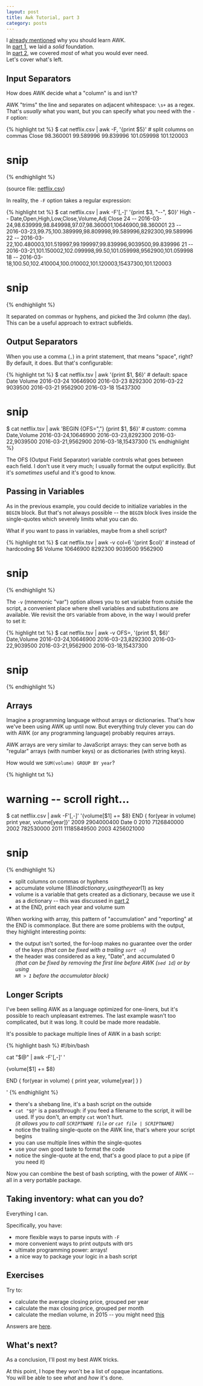 ```yaml
---
layout: post
title: Awk Tutorial, part 3
category: posts
---
```


I [already mentioned](http://blog.jpalardy.com/posts/why-learn-awk/) why you should learn AWK.  
In [part 1](http://blog.jpalardy.com/posts/awk-tutorial-part-1/), we laid a _solid_ foundation.  
In [part 2](http://blog.jpalardy.com/posts/awk-tutorial-part-2/), we covered _most_ of what you would ever need.  
Let's cover what's left.


## Input Separators

How does AWK decide what a "column" is and isn't?

AWK "trims" the line and separates on adjacent whitespace: `\s+` as a regex.
That's _usually_ what you want, but you can specify what you need with the `-F`
option:

{% highlight txt %}
$ cat netflix.csv | awk -F, '{print $5}'     # split columns on commas
Close
98.360001
99.589996
99.839996
101.059998
101.120003
# snip
{% endhighlight %}

(source file: [netflix.csv]({{site.url}}/assets/awk-tutorials/netflix.csv))

In reality, the `-F` option takes a regular expression:

{% highlight txt %}
$ cat netflix.csv | awk -F'[,-]' '{print $3, "--", $0}'
High -- Date,Open,High,Low,Close,Volume,Adj Close
24 -- 2016-03-24,98.639999,98.849998,97.07,98.360001,10646900,98.360001
23 -- 2016-03-23,99.75,100.389999,98.809998,99.589996,8292300,99.589996
22 -- 2016-03-22,100.480003,101.519997,99.199997,99.839996,9039500,99.839996
21 -- 2016-03-21,101.150002,102.099998,99.50,101.059998,9562900,101.059998
18 -- 2016-03-18,100.50,102.410004,100.010002,101.120003,15437300,101.120003
# snip
{% endhighlight %}

It separated on commas or hyphens, and picked the 3rd column (the day). This
can be a useful approach to extract subfields.

## Output Separators

When you use a comma (`,`) in a print statement, that means "space", right?  
By default, it does. But that's configurable:

{% highlight txt %}
$ cat netflix.tsv | awk '{print $1, $6}'                    # default: space
Date Volume
2016-03-24 10646900
2016-03-23 8292300
2016-03-22 9039500
2016-03-21 9562900
2016-03-18 15437300
# snip

$ cat netflix.tsv | awk 'BEGIN {OFS=","} {print $1, $6}'    # custom: comma
Date,Volume
2016-03-24,10646900
2016-03-23,8292300
2016-03-22,9039500
2016-03-21,9562900
2016-03-18,15437300
{% endhighlight %}

The OFS (Output Field Separator) variable controls what goes between each
field. I don't use it very much; I usually format the output
explicitly. But it's _sometimes_ useful and it's good to know.


## Passing in Variables

As in the previous example, you could decide to initialize variables in the
`BEGIN` block. But that's not always possible -- the `BEGIN` block lives inside
the single-quotes which severely limits what you can do.

What if you want to pass in variables, maybe from a shell script?

{% highlight txt %}
$ cat netflix.tsv | awk -v col=6 '{print $col}'    # instead of hardcoding $6
Volume
10646900
8292300
9039500
9562900
# snip
{% endhighlight %}

The `-v` (mnemonic "var") option allows you to set variable from outside the
script, a convenient place where shell variables and substitutions are
available. We revisit the `OFS` variable from above, in the way I would prefer
to set it:

{% highlight txt %}
$ cat netflix.tsv | awk -v OFS=, '{print $1, $6}'
Date,Volume
2016-03-24,10646900
2016-03-23,8292300
2016-03-22,9039500
2016-03-21,9562900
2016-03-18,15437300
# snip
{% endhighlight %}


## Arrays

Imagine a programming language without arrays or dictionaries. That's how we've
been using AWK up until now. But everything truly clever you can do with AWK (or any programming language)
probably requires arrays.

AWK arrays are very similar to JavaScript arrays: they can serve both as
"regular" arrays (with number keys) or as dictionaries (with string keys).

How would we `SUM(volume) GROUP BY year`?

{% highlight txt %}
# warning -- scroll right...
$ cat netflix.csv | awk -F'[,-]' '{volume[$1] += $8} END { for(year in volume) print year, volume[year]}'
2009 2904000400
Date 0
2010 7126840000
2002 782530000
2011 11185849500
2003 4256021000
# snip
{% endhighlight %}

* split columns on commas or hyphens
* accumulate volume ($8) in a dictionary, using the year ($1) as key
* volume is a variable that gets created as a dictionary, because we use it as a dictionary -- this was discussed in [part 2](http://blog.jpalardy.com/posts/awk-tutorial-part-2/)
* at the END, print each year and volume sum

When working with array, this pattern of "accumulation" and "reporting" at the
END is commonplace. But there are some problems with the output, they highlight
interesting points:

* the output isn't sorted, the for-loop makes no guarantee over the order of the keys
  _(that can be fixed with a trailing `sort -n`)_
* the header was considered as a key, "Date", and accumulated 0  
  _(that can be fixed by removing the first line before AWK (`sed 1d`) or by using_  
  _`NR > 1` before the accumulator block)_


## Longer Scripts

I've been selling AWK as a language optimized for one-liners, but it's possible
to reach unpleasant extremes. The last example wasn't too complicated, but it was
long. It could be made more readable.

It's possible to package multiple lines of AWK in a bash script:

{% highlight bash %}
#!/bin/bash

cat "$@" | awk -F'[,-]' '

{volume[$1] += $8}

END {
  for(year in volume) {
    print year, volume[year]
  }
}

'
{% endhighlight %}

* there's a shebang line, it's a bash script on the outside
* `cat "$@"` is a passthrough: if you feed a filename to the script, it will be used. If you don't, an empty `cat` won't hurt.  
  _(it allows you to call `SCRIPTNAME file` or `cat file | SCRIPTNAME`)_
* notice the trailing single-quote on the AWK line, that's where your script begins
* you can use multiple lines within the single-quotes
* use your own good taste to format the code
* notice the single-quote at the end, that's a good place to put a pipe (if you need it)

Now you can combine the best of bash scripting, with the power of AWK -- all in
a very portable package.


## Taking inventory: what can you do?

Everything I can.

Specifically, you have:

* more flexible ways to parse inputs with `-F`
* more convenient ways to print outputs with `OFS`
* ultimate programming power: arrays!
* a nice way to package your logic in a bash script


## Exercises

Try to:

* calculate the average closing price, grouped per year
* calculate the max closing price, grouped per month
* calculate the median volume, in 2015 -- you might need [this](https://www.gnu.org/software/gawk/manual/html_node/Array-Sorting-Functions.html#Array-Sorting-Functions)

Answers are [here]({{site.url}}/assets/awk-tutorials/answers-part3.txt).

## What's next?

As a conclusion, I'll post my best AWK tricks.

At this point, I hope they won't be a list of opaque incantations.  
You will be able to see _what_ and _how_ it's done.

